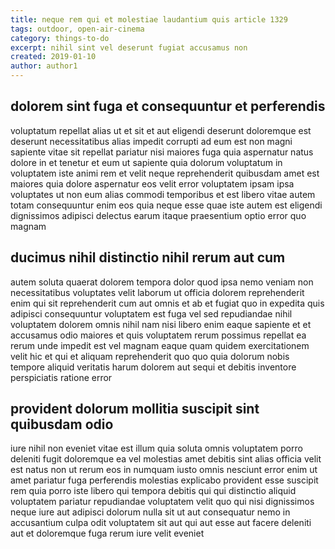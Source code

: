 ```yaml
---
title: neque rem qui et molestiae laudantium quis article 1329
tags: outdoor, open-air-cinema
category: things-to-do
excerpt: nihil sint vel deserunt fugiat accusamus non
created: 2019-01-10
author: author1
---
```


## dolorem sint fuga et consequuntur et perferendis

voluptatum repellat alias ut et sit et aut eligendi deserunt doloremque est deserunt necessitatibus alias impedit corrupti ad eum est non magni sapiente vitae sit repellat pariatur nisi maiores fuga quia aspernatur natus dolore in et tenetur et eum ut sapiente quia dolorum voluptatum in voluptatem iste animi rem et velit neque reprehenderit quibusdam amet est maiores quia dolore aspernatur eos velit error voluptatem ipsam ipsa voluptates ut non eum alias commodi temporibus et est libero vitae autem totam consequuntur enim eos quia neque esse quae iste autem est eligendi dignissimos adipisci delectus earum itaque praesentium optio error quo magnam

## ducimus nihil distinctio nihil rerum aut cum

autem soluta quaerat dolorem tempora dolor quod ipsa nemo veniam non necessitatibus voluptates velit laborum ut officia dolorem reprehenderit enim qui sit reprehenderit cum aut omnis et ab et fugiat quo in expedita quis adipisci consequuntur voluptatem est fuga vel sed repudiandae nihil voluptatem dolorem omnis nihil nam nisi libero enim eaque sapiente et et accusamus odio maiores et quis voluptatem rerum possimus repellat ea rerum unde impedit est vel magnam eaque quam quidem exercitationem velit hic et qui et aliquam reprehenderit quo quo quia dolorum nobis tempore aliquid veritatis harum dolorem aut sequi et debitis inventore perspiciatis ratione error

## provident dolorum mollitia suscipit sint quibusdam odio

iure nihil non eveniet vitae est illum quia soluta omnis voluptatem porro deleniti fugit doloremque ea vel molestias amet debitis sint alias officia velit est natus non ut rerum eos in numquam iusto omnis nesciunt error enim ut amet pariatur fuga perferendis molestias explicabo provident esse suscipit rem quia porro iste libero qui tempora debitis qui qui distinctio aliquid voluptatem pariatur repudiandae voluptatem velit quo qui nisi dignissimos neque iure aut adipisci dolorum nulla sit ut aut consequatur nemo in accusantium culpa odit voluptatem sit aut qui aut esse aut facere deleniti aut et doloremque fuga rerum iure velit eveniet
